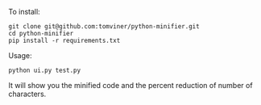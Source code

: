 To install:

    git clone git@github.com:tomviner/python-minifier.git
    cd python-minifier
    pip install -r requirements.txt


Usage:

    python ui.py test.py


It will show you the minified code and the percent reduction of number of characters.
